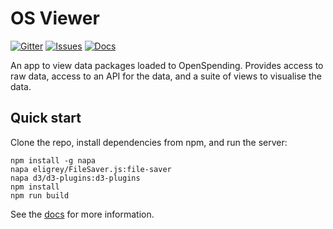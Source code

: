 # OS Viewer

[![Gitter](https://img.shields.io/gitter/room/openspending/chat.svg)](https://gitter.im/openspending/chat)
[![Issues](https://img.shields.io/badge/issue-tracker-orange.svg)](https://github.com/openspending/openspending/issues)
[![Docs](https://img.shields.io/badge/docs-latest-blue.svg)](http://docs.openspending.org/en/latest/developers/viewer/)

An app to view data packages loaded to OpenSpending. Provides access to raw data, access to an API for the data, and a suite of views to visualise the data.

## Quick start

Clone the repo, install dependencies from npm, and run the server:

```
npm install -g napa
napa eligrey/FileSaver.js:file-saver
napa d3/d3-plugins:d3-plugins
npm install
npm run build
```

See the [docs](http://docs.openspending.org/en/latest/developers/viewer/) for more information.
